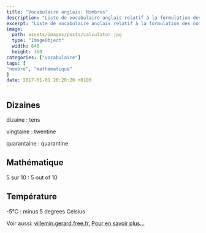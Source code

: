 ```yaml
---
title: "Vocabulaire anglais: Nombres"
description: "Liste de vocabulaire anglais relatif à la formulation des nombres."
excerpt: "Liste de vocabulaire anglais relatif à la formulation des nombres."
image:
  path: assets/images/posts/calculator.jpg
  type: "ImageObject"
  width: 640
  height: 360
categories: ["vocabulaire"]
tags: [
"nombre", "mathématique"
]
date: 2017-01-01 20:20:20 +0100
---
```


## Dizaines

dizaine
: tens

vingtaine
: twentine

quarantaine
: quarantine


## Mathématique

5 sur 10
: 5 out of 10


## Température

-5°C
: minus 5 degrees Celsius


Voir aussi: [villemin.gerard.free.fr](http://villemin.gerard.free.fr/Langue/AnglExp1.htm), [Pour en savoir plus...](http://www.expressio.fr/expressions_idiomatiques_en_anglais.php)
